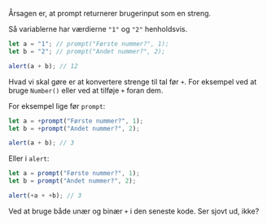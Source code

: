 Årsagen er, at prompt returnerer brugerinput som en streng.

Så variablerne har værdierne `"1"` og `"2"` henholdsvis.

```js run
let a = "1"; // prompt("Første nummer?", 1);
let b = "2"; // prompt("Andet nummer?", 2);

alert(a + b); // 12
```

Hvad vi skal gøre er at konvertere strenge til tal før `+`. For eksempel ved at bruge `Number()` eller ved at tilføje `+` foran dem.

For eksempel lige før `prompt`:

```js run
let a = +prompt("Første nummer?", 1);
let b = +prompt("Andet nummer?", 2);

alert(a + b); // 3
```

Eller i `alert`:

```js run
let a = prompt("Første nummer?", 1);
let b = prompt("Andet nummer?", 2);

alert(+a + +b); // 3
```

Ved at bruge både unær og binær `+` i den seneste kode. Ser sjovt ud, ikke?

